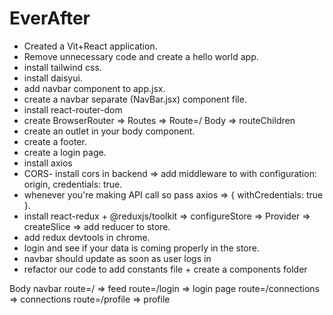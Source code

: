 # EverAfter

- Created a Vit+React application.
- Remove unnecessary code and create a hello world app.
- install tailwind css.
- install daisyui.
- add navbar component to app.jsx.
- create a navbar separate (NavBar.jsx) component file.
- install react-router-dom
- create BrowserRouter => Routes => Route=/ Body => routeChildren
- create an outlet in your body component.
- create a footer.
- create a login page.
- install axios
- CORS- install cors in backend => add middleware to with configuration: origin, credentials: true.
- whenever you're making API call so pass axios => { withCredentials: true }.
- install react-redux + @reduxjs/toolkit => configureStore => Provider => createSlice => add reducer to store.
- add redux devtools in chrome.
- login and see if your data is coming properly in the store.
- navbar should update as soon as user logs in
- refactor our code to add constants file + create a components folder





Body 
    navbar
    route=/ => feed
    route=/login => login page
    route=/connections => connections
    route=/profile => profile